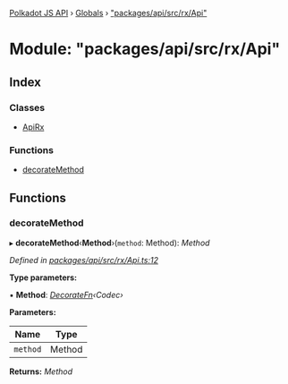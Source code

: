 [Polkadot JS API](../README.md) › [Globals](../globals.md) › ["packages/api/src/rx/Api"](_packages_api_src_rx_api_.md)

# Module: "packages/api/src/rx/Api"

## Index

### Classes

* [ApiRx](../classes/_packages_api_src_rx_api_.apirx.md)

### Functions

* [decorateMethod](_packages_api_src_rx_api_.md#decoratemethod)

## Functions

###  decorateMethod

▸ **decorateMethod**‹**Method**›(`method`: Method): *Method*

*Defined in [packages/api/src/rx/Api.ts:12](https://github.com/polkadot-js/api/blob/c7e6e4003/packages/api/src/rx/Api.ts#L12)*

**Type parameters:**

▪ **Method**: *[DecorateFn](_packages_api_src_types_base_.md#decoratefn)‹Codec›*

**Parameters:**

Name | Type |
------ | ------ |
`method` | Method |

**Returns:** *Method*
